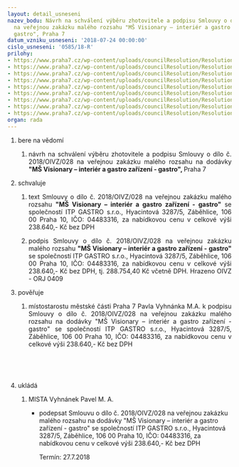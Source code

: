 ```yaml
---
layout: detail_usneseni
nazev_bodu: Návrh na schválení výběru zhotovitele a podpisu Smlouvy o dílo č. 2018/OIVZ/028
  na veřejnou zakázku malého rozsahu "MŠ Visionary – interiér a gastro zařízení -
  gastro", Praha 7
datum_vzniku_usneseni: '2018-07-24 00:00:00'
cislo_usneseni: '0585/18-R'
prilohy:
- https://www.praha7.cz/wp-content/uploads/councilResolution/Resolutions/30121/export/1Duvodovazprava~378540.docx
- https://www.praha7.cz/wp-content/uploads/councilResolution/Resolutions/30121/export/4Specifikaceplnenicenovanabidka~378537.pdf
- https://www.praha7.cz/wp-content/uploads/councilResolution/Resolutions/30121/export/5Technickazpravatechnologiegastroprovozu~378536.pdf
- https://www.praha7.cz/wp-content/uploads/councilResolution/Resolutions/30121/export/6Instalacniplangastroprovozu~378535.pdf
- https://www.praha7.cz/wp-content/uploads/councilResolution/Resolutions/30121/export/7Dispozicniresenigastroprovozu~378534.pdf
- https://www.praha7.cz/wp-content/uploads/councilResolution/Resolutions/30121/export/8Vyzvakpodaninabidky~378533.pdf
- https://www.praha7.cz/wp-content/uploads/councilResolution/Resolutions/30121/export/9UdajezregistruplatcuDPH~378532.pdf
- https://www.praha7.cz/wp-content/uploads/councilResolution/Resolutions/30121/export/10VypiszORITPGATROsro~378531.pdf
- https://www.praha7.cz/wp-content/uploads/councilResolution/Resolutions/30121/export/export~379181.pdf
organ: rada
---
```

<ol class="urzList_view" id="urzList">
<li class="urzClass1" id=""><span name="1">bere na vědomí</span> 
<ol class="urzOlClass">
<li class="urzClass2" style="text-align: justify;" id=""><span><p style="text-align: justify;" data-mce-style="text-align: justify;">návrh na schválení výběru zhotovitele a podpisu Smlouvy o dílo č. 2018/OIVZ/028 na veřejnou zakázku malého rozsahu na dodávky <strong>"MŠ Visionary – interiér a gastro zařízení - gastro", </strong>Praha 7<strong><br></strong></p></span></li></ol></li>
<li class="urzClass1" id=""><span name="24">schvaluje</span> 
<ol class="urzOlClass">
<li class="urzClass2" style="text-align: justify;" id=""><span><p style="text-align: justify;" data-mce-style="text-align: justify;">text Smlouvy o dílo č. 2018/OIVZ/028 na veřejnou zakázku malého rozsahu <strong>"MŠ Visionary – interiér a gastro zařízení - gastro"</strong> se společností ITP GASTRO s.r.o., Hyacintová 3287/5, Záběhlice, 106 00 Praha 10, IČO: 04483316, za nabídkovou cenu v celkové výši 238.640,- Kč bez DPH<br></p></span></li>
<li class="urzClass2" style="text-align: justify;" id=""><span><p style="text-align: justify;" data-mce-style="text-align: justify;">podpis Smlouvy o dílo č. 2018/OIVZ/028 na veřejnou zakázku malého rozsahu <strong>"MŠ Visionary – interiér a gastro zařízení - gastro" </strong>se společností ITP GASTRO s.r.o., Hyacintová 3287/5, Záběhlice, 106 00 Praha 10, IČO: 04483316, za nabídkovou cenu v celkové výši 238.640,- Kč bez DPH, tj. 288.754,40 Kč včetně DPH. Hrazeno OIVZ - ORJ 0409 <br></p></span></li></ol></li>
<li class="urzClass1" id=""><span name="16">pověřuje</span> 
<ol class="urzOlClass">
<li class="urzClass2" style="text-align: justify;" id=""><span><p style="text-align: justify;" data-mce-style="text-align: justify;">místostarostu městské části Praha 7 Pavla Vyhnánka M.A. k podpisu Smlouvy o dílo č. 2018/OIVZ/028 na veřejnou zakázku malého rozsahu na dodávky "MŠ Visionary – interiér a gastro zařízení - gastro" se společností ITP GASTRO s.r.o., Hyacintová 3287/5, Záběhlice, 106 00 Praha 10, IČO: 04483316, za nabídkovou cenu v celkové výši 238.640,- Kč bez DPH</p><p>&nbsp;</p><p>&nbsp;&nbsp;</p></span>
</li></ol></li><li class="urzClass1" id="urzUkoly"><span name="1">ukládá</span><ol class="urzOlClass"><li class="urzClass2"><span><p>MISTA Vyhnánek Pavel M. A.</p></span><ul class="urzUlClass"><li class="urzClass3"><span><p>podepsat Smlouvu o dílo č. 2018/OIVZ/028 na veřejnou zakázku malého rozsahu na dodávky "MŠ Visionary – interiér a gastro zařízení - gastro" se společností ITP GASTRO s.r.o., Hyacintová 3287/5, Záběhlice, 106 00 Praha 10, IČO: 04483316, za nabídkovou cenu v celkové výši 238.640,- Kč bez DPH</p></span><span class="urzUkolTermin">  Termín:&nbsp;27.7.2018</span></li></ul></li></ol></li>
</ol>